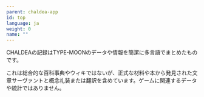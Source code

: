 ```yaml
---
parent: chaldea-app
id: top
language: ja
weight: 0
name: ""
---
```


CHALDEAの記録はTYPE-MOONのデータや情報を簡潔に多言語でまとめたものです。

これは総合的な百科事典やウィキではないが、正式な材料や本から発見された文章サーヴァントと概念礼装または翻訳を含めています。ゲームに関連するデータや統計ではありません。
